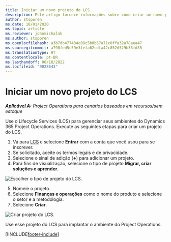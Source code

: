 ```yaml
---
title: Iniciar um novo projeto do LCS
description: Este artigo fornece informações sobre como criar um novo projeto no LCS para o ambiente do Project Operations.
author: stsporen
ms.date: 10/01/2020
ms.topic: article
ms.reviewer: johnmichalak
ms.author: stsporen
ms.openlocfilehash: a3b7db477434c08c5b0b57a71c0ffa32a78aea47
ms.sourcegitcommit: a798fed5c59e3fefa62cdfa42c852d529b33fd35
ms.translationtype: HT
ms.contentlocale: pt-BR
ms.lasthandoff: 06/18/2022
ms.locfileid: "9028643"
---
```

# <a name="start-a-new-lcs-project"></a>Iniciar um novo projeto do LCS

_**Aplicável A:** Project Operations para cenários baseados em recursos/sem estoque_

Use o Lifecycle Services (LCS) para gerenciar seus ambientes do Dynamics 365 Project Operations. Execute as seguintes etapas para criar um projeto do LCS.

1. Vá para [LCS](https://lcs.dynamics.com/Logon/Index) e selecione **Entrar** com a conta que você usou para se inscrever.
2. Se solicitado, aceite os termos legais e de privacidade.
3. Selecione o sinal de adição (**+**) para adicionar um projeto.
4. Para fins de visualização, selecione o tipo de projeto **Migrar, criar soluções e aprender**.

  ![Escolher o tipo de projeto do LCS.](./media/create-lcs-1.png)

5. Nomeie o projeto. 
6. Selecione **Finanças e operações** como o nome do produto e selecione o setor e a metodologia. 
7. Selecione **Criar**.

![Criar projeto do LCS.](./media/create-lcs-2.png)

Use esse projeto do LCS para implantar o ambiente do Project Operations.



[!INCLUDE[footer-include](../includes/footer-banner.md)]
